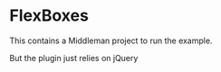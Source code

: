 FlexBoxes
=========


This contains a Middleman project to run the example.

But the plugin just relies on jQuery